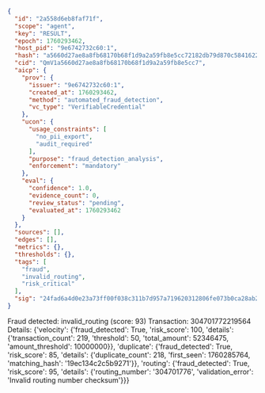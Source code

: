 ```json
{
  "id": "2a558d6eb8faf71f",
  "scope": "agent",
  "key": "RESULT",
  "epoch": 1760293462,
  "host_pid": "9e6742732c60:1",
  "hash": "a5660d27ae8a8fb68170b68f1d9a2a59fb8e5cc72182db79d870c5841622d4eb",
  "cid": "QmV1a5660d27ae8a8fb68170b68f1d9a2a59fb8e5cc7",
  "aicp": {
    "prov": {
      "issuer": "9e6742732c60:1",
      "created_at": 1760293462,
      "method": "automated_fraud_detection",
      "vc_type": "VerifiableCredential"
    },
    "ucon": {
      "usage_constraints": [
        "no_pii_export",
        "audit_required"
      ],
      "purpose": "fraud_detection_analysis",
      "enforcement": "mandatory"
    },
    "eval": {
      "confidence": 1.0,
      "evidence_count": 0,
      "review_status": "pending",
      "evaluated_at": 1760293462
    }
  },
  "sources": [],
  "edges": [],
  "metrics": {},
  "thresholds": {},
  "tags": [
    "fraud",
    "invalid_routing",
    "risk_critical"
  ],
  "sig": "24fad6a4d0e23a73ff00f038c311b7d957a719620312806fe073b0ca28ab2a32"
}
```

Fraud detected: invalid_routing (score: 93)
Transaction: 304701772219564
Details: {'velocity': {'fraud_detected': True, 'risk_score': 100, 'details': {'transaction_count': 219, 'threshold': 50, 'total_amount': 52346475, 'amount_threshold': 10000000}}, 'duplicate': {'fraud_detected': True, 'risk_score': 85, 'details': {'duplicate_count': 218, 'first_seen': 1760285764, 'matching_hash': '19ec134c2c5b9271'}}, 'routing': {'fraud_detected': True, 'risk_score': 95, 'details': {'routing_number': '304701776', 'validation_error': 'Invalid routing number checksum'}}}
